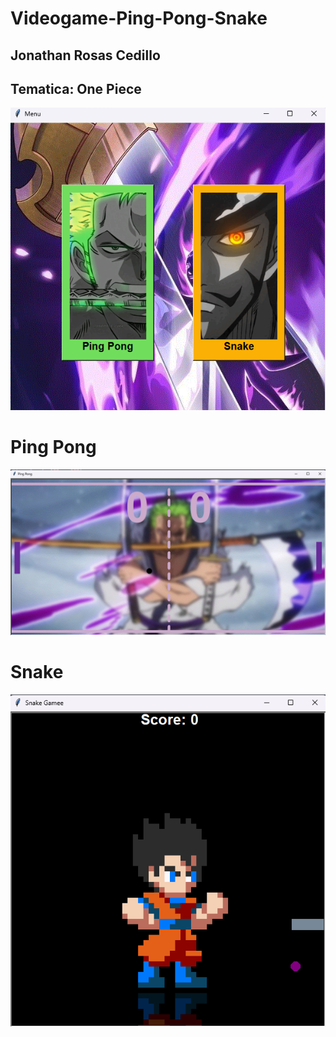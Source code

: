 # Videogame-Ping-Pong-Snake
## Jonathan Rosas Cedillo
## Tematica: One Piece


![Imagen del juego](Captura1.png)
# Ping Pong
![Snake Game](Captura2.png)
# Snake
![Ping Pong](Captura3.png)
